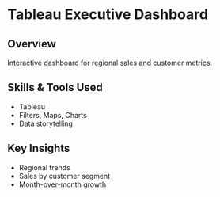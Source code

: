 # Tableau Executive Dashboard

## Overview
Interactive dashboard for regional sales and customer metrics.

## Skills & Tools Used
- Tableau
- Filters, Maps, Charts
- Data storytelling

## Key Insights
- Regional trends
- Sales by customer segment
- Month-over-month growth
